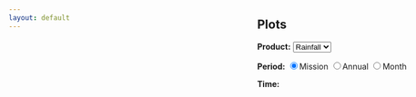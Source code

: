 ```yaml
---
layout: default
---
```

<style>
#plot {
  position: absolute;
  top: 56px;
  bottom: 0;
  right: 300px;
  left: 0;
}
#content {
  position: absolute;
  top: 56px;
  bottom: 0;
  right: 0;
  width: 295px;
}
</style>

<div id="home">
  <div id="plot"></div>
  <div id="content">
    <h2>Plots</h2>
    <p><b>Product:</b> <select id="product-selector">
                         <option value="rain">Rainfall</option>
                       </select></p>
    <p><b>Period:</b> <input type="radio" name="period-selector" id="period-selector-mission" value="mission" onchange="changeperiod(); changetime();" checked="checked">Mission
                      <input type="radio" name="period-selector" id="period-selector-year" value="year" onchange="changeperiod(); changetime();">Annual
                      <input type="radio" name="period-selector" id="period-selector-month" value="month" onchange="changeperiod(); changetime();">Month</p>
    <div name="time-div" styl="display: none; visibility: hidden;"><p><b>Time:</b> <span id="time-options"></span></p></div>

<script>
function changeperiod() {
    div = '<select id="time-selector" onchange="changetime();" onclick="changetime();">';
    if (document.getElementById('period-selector-month').checked) {
        for (i = 2007; i < 2011; i++) {
            for (j = 1; j < 13; j++) {
                div += '<option value="' + i.toString() + ('0'+j.toString()).slice(-2) + '">' + i.toString() + '-' + ('0'+j.toString()).slice(-2) + '</option>';
            }
        }
    } else if (document.getElementById('period-selector-year').checked) {
        for (i = 2007; i < 2011; i++) {
            div += '<option value="' + i.toString() + '">' + i.toString() + '</option>';
        }
    } else if (document.getElementById('period-selector-mission').checked) {
        div += '<option value="">Mission</option>';
    }
    div += '</select>';
    document.getElementById('time-options').innerHTML = div;
}

changeperiod();

var img = document.createElement('img');
var imgDiv = document.getElementById('plot');
var oldTime = document.getElementById('time-selector').value;
img.src = '{{ 'data/gpcp-' | prepend: site.baseurl }}'+oldTime+'.png';
imgDiv.appendChild(img);


function changetime() {
    var newTime = document.getElementById('time-selector').value;
    if (newTime != oldTime) {
        img.src = '{{ 'data/gpcp-' | prepend: site.baseurl }}'+newTime+'.png';
        oldTime = newTime;
    }
}
</script>

  </div>
</div>

